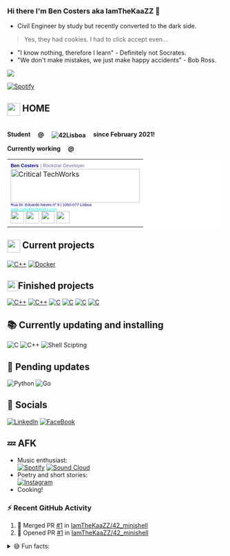 ### Hi there I'm Ben Costers aka IamTheKaaZZ 👋

- Civil Engineer by study but recently converted to the dark side.

 > Yes, they had cookies.  I had to click accept even...

- "I know nothing, therefore I learn" - Definitely not Socrates.
- "We don't make mistakes, we just make happy accidents" - Bob Ross.

<a href="https://github.com/anuraghazra/github-readme-stats">
  <img align="center" src="https://github-readme-stats.vercel.app/api/top-langs/?username=IamTheKaaZZ&layout=compact&theme=dark" />
</a>

[![Spotify](https://spotify-player-eziirevhv-iamthekaazz.vercel.app/api/spotify)](https://open.spotify.com/user/314gevvqikmuymgcp2aav7rozsfa?si=36308264230745d4)

## <img width=30px height=30px align="top" src="https://emojis.slackmojis.com/emojis/images/1476969053/1263/terminal.png?1476969053"> HOME

<p align=left><br><b>Student&emsp; @ &emsp;<img align="center" alt="42Lisboa" src="https://img.shields.io/badge/-Lisboa-black?style=for-the-badge&logo=42" href="https://www.42lisboa.com/en/">
&emsp;since February 2021!</b>
</p>

<p align=left><b>Currently working&emsp; @</b>
 <table style="background-color:#FFFF"><tbody><tr><td> <span style="color: rgb(0, 0, 120); font-size: 11px; white-space: nowrap; font-family: Arial, 'Helvetica Neue', Helvetica, sans-serif; font-weight: bold;">Ben Costers</span> <span   style="color: #666699; font-size: 11px; white-space: nowrap; font-family: Arial, 'Helvetica Neue', Helvetica, sans-serif;"> | Rockstar Developer</span>  <br/>  <img src="https://ctwtetris.blob.core.windows.net/publicimages/logo-ctw-2.png" alt="Critical TechWorks" width="300" height="78"/> <br/> <span style="color: rgb(0, 0, 120); font-size: 9px; font-family: Arial, 'Helvetica Neue', Helvetica, sans- serif;">Rua Dr. Eduardo Neves nº 9 | 1050-077 Lisboa</span> <br/> <a href="https://www.criticaltechworks.com/" target="_blank" title="Critical TechWorks" style="color: rgb(41, 231, 214); font-size: 9px;   font-family: Arial, 'Helvetica Neue', Helvetica, sans-serif;"> www.criticaltechworks.com </a> <br/> <a href="https://www.instagram.com/criticaltechworks/" target="_blank" title="Critical TechWorks @       Instagram" style="text-decoration: none; color: #fff;"> <img src="https://ctwtetris.blob.core.windows.net/publicimages/icon-inst.png" alt="Critical TechWorks @ Instagram" width="31" height="28"/> </a> <a  href="https://www.linkedin.com/company/criticaltechworks/" target="_blank" title="Critical TechWorks @ LinkedIn" style="text-decoration: none; color: #fff;"> <img src="https://ctwtetris.blob.core.windows.net/publicimages/icon-in.png" alt="Critical TechWorks @ LinkedIn" width="31" height="28"/> </a> <a href="https://twitter.com/ctechworks" target="_blank" title="Critical TechWorks @ Twitter" style="text-   decoration: none; color: #fff;"> <img src="https://ctwtetris.blob.core.windows.net/publicimages/icon-twitter.png" alt="Critical TechWorks @ Twitter" width="31" height="28"/> </a> <a href="https://www.     facebook.com/CriticalTechWorks/" target="_blank" title="Critical TechWorks @ Facebook" style="color: #fff;"> <img src="https://ctwtetris.blob.core.windows.net/publicimages/icon-fb.png" alt="Critical       TechWorks @ Facebook" width="31" height="28"/> </a></td></tr></tbody></table>
</p>

## <img width=30px height=30px align="top" src="https://emojis.slackmojis.com/emojis/images/1597609868/10096/laptop_parrot.gif?1597609868"> Current projects

[![C++](https://img.shields.io/badge/-FT__CONTAINERS-green?style=for-the-badge&logo=c%2B%2B&logoColor=white)](https://github.com/IamTheKaaZZ/ft_containers)
[![Docker](https://img.shields.io/badge/-INCEPTION-2CA5E0?style=for-the-badge&logo=docker&logoColor=white)](https://github.com/IamTheKaaZZ/inception)
## <img width=25px height=25px align="top" src="https://emojis.slackmojis.com/emojis/images/1572051614/7000/yes.png?1572051614">Finished projects

[![C++](https://img.shields.io/badge/-CPP__MODULES-success?style=for-the-badge&logo=c%2B%2B&logoColor=white)](https://github.com/IamTheKaaZZ/cpp_modules)
[![C++](https://img.shields.io/badge/-CPP__MODULES__UPGRADED-success?style=for-the-badge&logo=c%2B%2B&logoColor=white)](https://github.com/IamTheKaaZZ/cpp_modules_upgraded)
[![C](https://img.shields.io/badge/-minishell-blue?style=for-the-badge&logo=c&logoColor=white)](https://github.com/IamTheKaaZZ/42_minishell)
[![C](https://img.shields.io/badge/-philosophers-blue?style=for-the-badge&logo=c&logoColor=white)](https://github.com/IamTheKaaZZ/philosophers)
[![C](https://img.shields.io/badge/-pipex-blue?style=for-the-badge&logo=c&logoColor=white)](https://github.com/IamTheKaaZZ/pipex)
[![C](https://img.shields.io/badge/-cub3D-blue?style=for-the-badge&logo=c&logoColor=white)](https://github.com/IamTheKaaZZ/cub3d)

## 📚 Currently updating and installing

![C](https://img.shields.io/badge/C-00599C?style=for-the-badge&logo=c&logoColor=white)
![C++](https://img.shields.io/badge/C%2B%2B-00599C?style=for-the-badge&logo=c%2B%2B&logoColor=white)
![Shell Scipting](https://img.shields.io/badge/Shell_Script-121011?style=for-the-badge&logo=gnu-bash&logoColor=white)

## 🔄 Pending updates

![Python](https://img.shields.io/badge/Python-FFD43B?style=for-the-badge&logo=python&logoColor=darkgreen)
![Go](https://img.shields.io/badge/Go-00ADD8?style=for-the-badge&logo=go&logoColor=white)

## 💬 Socials

[![LinkedIn](https://img.shields.io/badge/linkedin-%230077B5.svg?style=for-the-badge&logo=linkedin&logoColor=white)](https://www.linkedin.com/in/ben-costers-72634413a)
[![FaceBook](https://img.shields.io/badge/Facebook-1877F2?style=for-the-badge&logo=facebook&logoColor=white)](https://www.facebook.com/ben.costers/)

## 💤 AFK

- Music enthusiast: <br>
[![Spotify](https://img.shields.io/badge/Spotify-1ED760?style=for-the-badge&logo=spotify&logoColor=white)](https://open.spotify.com/user/314gevvqikmuymgcp2aav7rozsfa?si=eaba64fc2a6d4c20)
[![Sound Cloud](https://img.shields.io/badge/sound%20cloud-FF5500?style=for-the-badge&logo=soundcloud&logoColor=white)](https://soundcloud.com/the-b4nk)
- Poetry and short stories: <br>
[![Instagram](https://img.shields.io/badge/@nullius__poetry__stories-%23E4405F.svg?style=for-the-badge&logo=Instagram&logoColor=white)](https://www.instagram.com/nullius_poetry_stories/)
- Cooking!

### ⚡ Recent GitHub Activity
  <!--START_SECTION:activity-->
1. 🎉 Merged PR [#1](https://github.com/IamTheKaaZZ/42_minishell/pull/1) in [IamTheKaaZZ/42_minishell](https://github.com/IamTheKaaZZ/42_minishell)
2. 💪 Opened PR [#1](https://github.com/IamTheKaaZZ/42_minishell/pull/1) in [IamTheKaaZZ/42_minishell](https://github.com/IamTheKaaZZ/42_minishell)
  <!--END_SECTION:activity-->

<details>
 <summary>😅 Fun facts: </summary>
<ul>
 <li>My profile pic may be a refined culture reference.</li>
 <li>Yes, my profile name is indeed a gamertag!</li>
 <li>Add me on Discord for more mature gamertags!</li>
 <img align="center" alt="discord" src="https://img.shields.io/badge/ownedbiotch%238628-%237289DA.svg?style=for-the-badge&logo=discord&logoColor=white">
 <li><a href="https://www.youtube.com/watch?v=dQw4w9WgXcQ">Yes, I'm very mature.</a></li>
</ul>
</details>
